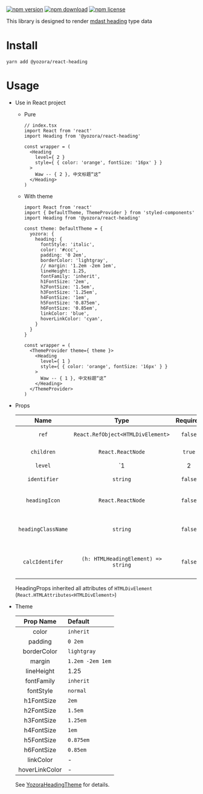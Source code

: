 [![npm version](https://img.shields.io/npm/v/@yozora/react-heading.svg)](https://www.npmjs.com/package/@yozora/react-heading)
[![npm download](https://img.shields.io/npm/dm/@yozora/react-heading.svg)](https://www.npmjs.com/package/@yozora/react-heading)
[![npm license](https://img.shields.io/npm/l/@yozora/react-heading.svg)](https://www.npmjs.com/package/@yozora/react-heading)


This library is designed to render [mdast heading][] type data


# Install

  ```shell
  yarn add @yozora/react-heading
  ```

# Usage
  * Use in React project

    - Pure

      ```tsx
      // index.tsx
      import React from 'react'
      import Heading from '@yozora/react-heading'

      const wrapper = (
        <Heading
          level={ 2 }
          style={ { color: 'orange', fontSize: '16px' } }
        >
          Waw -- { 2 }, 中文标题“这”
        </Heading>
      )
      ```

    - With theme

      ```tsx
      import React from 'react'
      import { DefaultTheme, ThemeProvider } from 'styled-components'
      import Heading from '@yozora/react-heading'

      const theme: DefaultTheme = {
        yozora: {
          heading: {
            fontStyle: 'italic',
            color: '#ccc',
            padding: '0 2em',
            borderColor: 'lightgray',
            // margin: '1.2em -2em 1em',
            lineHeight: 1.25,
            fontFamily: 'inherit',
            h1FontSize: '2em',
            h2FontSize: '1.5em',
            h3FontSize: '1.25em',
            h4FontSize: '1em',
            h5FontSize: '0.875em',
            h6FontSize: '0.85em',
            linkColor: 'blue',
            hoverLinkColor: 'cyan',
          }
        }
      }

      const wrapper = (
        <ThemeProvider theme={ theme }>
          <Heading
            level={ 1 }
            style={ { color: 'orange', fontSize: '16px' } }
          >
            Waw -- { 1 }, 中文标题“这”
          </Heading>
        </ThemeProvider>
      )
      ```

  * Props

     Name               | Type                                | Required  | Default                     | Description
    :------------------:|:-----------------------------------:|:---------:|:---------------------------:|:-------------
     `ref`              | `React.RefObject<HTMLDivElement>`   | `false`   | -                           | Forwarded ref callback
     `children`         | `React.ReactNode`                   | `true`    | -                           | Heading content
     `level`            | `1|2|3|4|5|6`                       | `true`    | -                           | Heading level
     `identifier`       | `string`                            | `false`   | `heading-{e.textContent}`   | Heading identifier
     `headingIcon`      | `React.ReactNode`                   | `false`   | `<HeadingHeadingIcon />`    | Heading heading icon
     `headingClassName` | `string`                            | `false`   | -                           | css className for heading heading
     `calcIdentifer`    | `(h: HTMLHeadingElement) => string` | `false`   | `calcIdentifierForHeading`  | generate identifier if it not specified

    HeadingProps inherited all attributes of `HTMLDivElement` (`React.HTMLAttributes<HTMLDivElement>`)

  * Theme

     Prop Name      | Default
    :--------------:|:--------------
     color          | `inherit`
     padding        | `0 2em`
     borderColor    | `lightgray`
     margin         | `1.2em -2em 1em`
     lineHeight     | 1.25
     fontFamily     | `inherit`
     fontStyle      | `normal`
     h1FontSize     | `2em`
     h2FontSize     | `1.5em`
     h3FontSize     | `1.25em`
     h4FontSize     | `1em`
     h5FontSize     | `0.875em`
     h6FontSize     | `0.85em`
     linkColor      | -
     hoverLinkColor | -

    See [YozoraHeadingTheme][] for details.


[mdast heading]: https://github.com/syntax-tree/mdast#heading
[YozoraHeadingTheme]: (https://github.com/guanghechen/yozora-react/blob/master/packages/heading/src/theme.ts)
